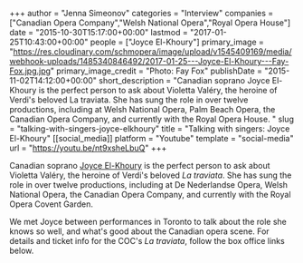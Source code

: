 +++
author = "Jenna Simeonov"
categories = "Interview"
companies = ["Canadian Opera Company","Welsh National Opera","Royal Opera House"]
date = "2015-10-30T15:17:00+00:00"
lastmod = "2017-01-25T10:43:00+00:00"
people = ["Joyce El-Khoury"]
primary_image = "https://res.cloudinary.com/schmopera/image/upload/v1545409169/media/webhook-uploads/1485340846492/2017-01-25---Joyce-El-Khoury---Fay-Fox.jpg.jpg"
primary_image_credit = "Photo: Fay Fox"
publishDate = "2015-11-02T14:12:00+00:00"
short_description = "Canadian soprano Joyce El-Khoury is the perfect person to ask about Violetta Valéry, the heroine of Verdi&#039;s beloved La traviata. She has sung the role in over twelve productions, including at Welsh National Opera, Palm Beach Opera, the Canadian Opera Company, and currently with the Royal Opera House. "
slug = "talking-with-singers-joyce-elkhoury"
title = "Talking with singers: Joyce El-Khoury"
[[social_media]]
platform = "Youtube"
template = "social-media"
url = "https://youtu.be/nt9xsheLbuQ"
+++

Canadian soprano [Joyce El-Khoury](/scene/people/joyce-el-khoury/) is the perfect person to ask about Violetta Valéry, the heroine of Verdi's beloved *La traviata*. She has sung the role in over twelve productions, including at De Nederlandse Opera, Welsh National Opera, the Canadian Opera Company, and currently with the Royal Opera Covent Garden. 

We met Joyce between performances in Toronto to talk about the role she knows so well, and what's good about the Canadian opera scene. For details and ticket info for the COC's *La traviata*, follow the box office links below.
